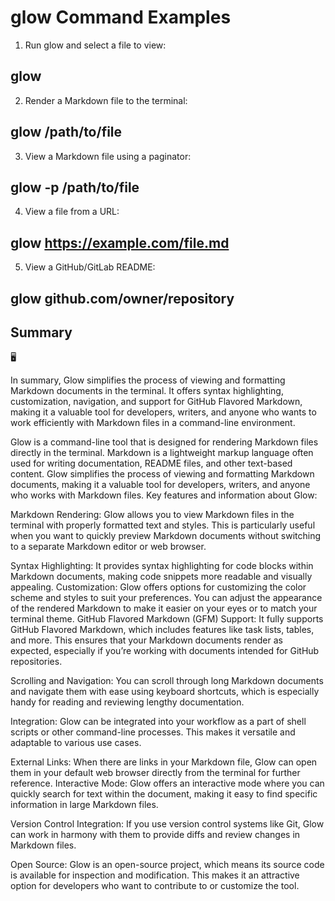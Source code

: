 # glow Command Examples

1. Run glow and select a file to view:
## glow
2. Render a Markdown file to the terminal:
## glow /path/to/file
3. View a Markdown file using a paginator:
## glow -p /path/to/file
4. View a file from a URL:
## glow https://example.com/file.md
5. View a GitHub/GitLab README:
## glow github.com/owner/repository

## Summary

🖥

In summary, Glow simplifies the process of viewing and formatting Markdown documents in the terminal. It offers syntax highlighting, customization, navigation, and support for GitHub Flavored Markdown, making it a valuable tool for developers, writers, and anyone who wants to work efficiently with Markdown files in a command-line environment.

Glow is a command-line tool that is designed for rendering Markdown files directly in the terminal. Markdown is a lightweight markup language often used for writing documentation, README files, and other text-based content. Glow simplifies the process of viewing and formatting Markdown documents, making it a valuable tool for developers, writers, and anyone who works with Markdown files.
Key features and information about Glow:
 
 Markdown Rendering: Glow allows you to view Markdown files in the terminal with properly formatted text and styles. This is particularly useful when you want to quickly preview Markdown documents without switching to a separate Markdown editor or web browser.
 
 Syntax Highlighting: It provides syntax highlighting for code blocks within Markdown documents, making code snippets more readable and visually appealing.
 Customization: Glow offers options for customizing the color scheme and styles to suit your preferences. You can adjust the appearance of the rendered Markdown to make it easier on your eyes or to match your terminal theme.
 GitHub Flavored Markdown (GFM) Support: It fully supports GitHub Flavored Markdown, which includes features like task lists, tables, and more. This ensures that your Markdown documents render as expected, especially if you’re working with documents intended for GitHub repositories.
 
 Scrolling and Navigation: You can scroll through long Markdown documents and navigate them with ease using keyboard shortcuts, which is especially handy for reading and reviewing lengthy documentation.
 
 Integration: Glow can be integrated into your workflow as a part of shell scripts or other command-line processes. This makes it versatile and adaptable to various use cases.
 
 External Links: When there are links in your Markdown file, Glow can open them in your default web browser directly from the terminal for further reference.
 Interactive Mode: Glow offers an interactive mode where you can quickly search for text within the document, making it easy to find specific information in large Markdown files.

 Version Control Integration: If you use version control systems like Git, Glow can work in harmony with them to provide diffs and review changes in Markdown files.
 
 Open Source: Glow is an open-source project, which means its source code is available for inspection and modification. This makes it an attractive option for developers who want to contribute to or customize the tool.
